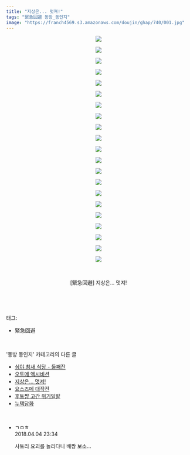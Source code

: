 ```yaml
---
title: "지상은... 멋져!"
tags: "緊急回避 동방_동인지"
image: "https://franch4569.s3.amazonaws.com/doujin/ghap/740/001.jpg"
---
```

<div class="article">
<p style="text-align: center; clear: none; float: none;"><img src="{{ site.imgserver2 }}/ghap/740/001.jpg"/></p>
<p style="text-align: center; clear: none; float: none;"><img src="{{ site.imgserver2 }}/ghap/740/002.jpg"/></p>
<p style="text-align: center; clear: none; float: none;"><img src="{{ site.imgserver2 }}/ghap/740/003.jpg"/></p>
<p style="text-align: center; clear: none; float: none;"><img src="{{ site.imgserver2 }}/ghap/740/004.jpg"/></p>
<p style="text-align: center; clear: none; float: none;"><img src="{{ site.imgserver2 }}/ghap/740/005.jpg"/></p>
<p style="text-align: center; clear: none; float: none;"><img src="{{ site.imgserver2 }}/ghap/740/006.jpg"/></p>
<p style="text-align: center; clear: none; float: none;"><img src="{{ site.imgserver2 }}/ghap/740/007.jpg"/></p>
<p style="text-align: center; clear: none; float: none;"><img src="{{ site.imgserver2 }}/ghap/740/008.jpg"/></p>
<p style="text-align: center; clear: none; float: none;"><img src="{{ site.imgserver2 }}/ghap/740/009.jpg"/></p>
<p style="text-align: center; clear: none; float: none;"><img src="{{ site.imgserver2 }}/ghap/740/010.jpg"/></p>
<p style="text-align: center; clear: none; float: none;"><img src="{{ site.imgserver2 }}/ghap/740/011.jpg"/></p>
<p style="text-align: center; clear: none; float: none;"><img src="{{ site.imgserver2 }}/ghap/740/012.jpg"/></p>
<p style="text-align: center; clear: none; float: none;"><img src="{{ site.imgserver2 }}/ghap/740/013.jpg"/></p>
<p style="text-align: center; clear: none; float: none;"><img src="{{ site.imgserver2 }}/ghap/740/014.jpg"/></p>
<p style="text-align: center; clear: none; float: none;"><img src="{{ site.imgserver2 }}/ghap/740/015.jpg"/></p>
<p style="text-align: center; clear: none; float: none;"><img src="{{ site.imgserver2 }}/ghap/740/016.jpg"/></p>
<p style="text-align: center; clear: none; float: none;"><img src="{{ site.imgserver2 }}/ghap/740/017.jpg"/></p>
<p style="text-align: center; clear: none; float: none;"><img src="{{ site.imgserver2 }}/ghap/740/018.jpg"/></p>
<p style="text-align: center; clear: none; float: none;"><img src="{{ site.imgserver2 }}/ghap/740/019.jpg"/></p>
<p style="text-align: center; clear: none; float: none;"><img src="{{ site.imgserver2 }}/ghap/740/020.jpg"/></p>
<p style="text-align: center; clear: none; float: none;"><img src="{{ site.imgserver2 }}/ghap/740/021.jpg"/></p>
<p style="text-align: center; clear: none; float: none;"><br/></p>
<p style="text-align: center; clear: none; float: none;">[緊急回避] 지상은... 멋져!</p>
<p><br/></p>
</div><br/>
<div class="tagTrail">
<p>태그: </p>
<ul>
<li>緊急回避</li>
</ul>
</div><br/>
<div class="another">
<p>'동방 동인지' 카테고리의 다른 글</p>
<ul>
<li><a href="/ghap_742">심야 참새 식당 - 둘째잔</a></li>
<li><a href="/ghap_741">오토메 엑시비션</a></li>
<li><a href="/ghap_740">지상은... 멋져!</a></li>
<li><a href="/ghap_739">요스즈메 대작전</a></li>
<li><a href="/ghap_738">후토쨩 고간 위기일발</a></li>
<li><a href="/ghap_737">누택담화</a></li>
</ul>
</div><br/>
<div class="cb_module cb_fluid">
<div class="cb_wrt cb_profile">
<div class="comment">
<ul>
<li class="cb_thumb_off" id="comment15233381">
<div class="cb_comment_area">
<div class="cb_info_area">
<div class="cb_section">
<span class="cb_nick_name">ㄱㅁㅎ</span>
</div>
<div class="cb_section">
<span class="cb_date">2018.04.04 23:34 </span>
</div>
</div>
<div class="cb_dsc_comment">
<p class="cb_dsc">
											사토리 요괴를 놀리다니 배짱 보소...
										</p>
</div>
</div></li>
</ul>
</div>
</div><!-- commentList close -->
</div><br/>
